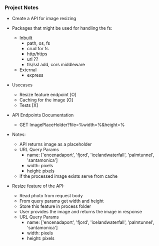 ### Project Notes

- Create a API for image resizing

- Packages that might be used for handling the fs:
    * Inbuilt
        - path, os, fs
        - crud for fs
        - http/https
        - url  ??
        - tls/ssl  add, cors middleware
    * External
        - express


- Usecases
    - Resize feature endpoint  [O]
    - Caching for the image    [O]
    - Tests                    [X]

- API Endpoints Documentation
    - GET ImagePlaceHolder?file=%width=%&height=%

- Notes:
    - API returns image as a placeholder
    - URL Query Params
        - name: ['encenadaport', 'fjord', 'icelandwaterfall', 'palmtunnel', 'santamonica']
        - width: pixels
        - height: pixels
    - if the processed image exists serve from cache

- Resize feature of the API:
    - Read photo from request body
    - From query params get width and height
    - Store this feature in process folder
    - User provides the image and returns the image in response
    - URL Query Params
        - name: ['encenadaport', 'fjord', 'icelandwaterfall', 'palmtunnel', 'santamonica']
        - width: pixels
        - height: pixels